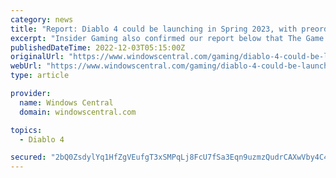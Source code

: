 ```yaml
---
category: news
title: "Report: Diablo 4 could be launching in Spring 2023, with preorders going live December (Updated)"
excerpt: "Insider Gaming also confirmed our report below that The Game Awards will play host to a range of Diablo 4 announcements, most likely the launch month, the collector's edition (which has some kind ..."
publishedDateTime: 2022-12-03T05:15:00Z
originalUrl: "https://www.windowscentral.com/gaming/diablo-4-could-be-launching-in-april-2023-with-preorders-going-live-december"
webUrl: "https://www.windowscentral.com/gaming/diablo-4-could-be-launching-in-april-2023-with-preorders-going-live-december"
type: article

provider:
  name: Windows Central
  domain: windowscentral.com

topics:
  - Diablo 4

secured: "2bQ0ZsdylYq1HfZgVEufgT3xSMPqLj8FcU7fSa3Eqn9uzmzQudrCAXwVby4C4yxCVA6Kx3fBuKp1jtg8Kccy8RhRfnwKGvfPG52hKnrnFrZHy4Ufy61fpZXoOrrSTRHWbxMnPsg3nuMB1n413G96JVo14KX27ATZ27cpW3unrcq7GCXcERlzcthgkfgTMi0hKBoKDUCwGQN2aBmk+aozAjUs7qm8O1wAQKwbvhCR4+kQ1vamLmNTozzcalamgtmWbgc6A4y0GT86hMTo4vCNBKNBaEnN5T8B/Cm4ZYG3htthmEmHVH0JKquNupYMPCTmfJkb3JcNTmyCBDufoot4VVPyL/A+iMOQ/uXx12aAYpM=;XBsYXWNIcDFcQtchFApYBA=="
---
```


